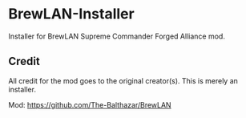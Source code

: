 # BrewLAN-Installer
Installer for BrewLAN Supreme Commander Forged Alliance mod.


## Credit

All credit for the mod goes to the original creator(s). This is merely an installer.

Mod: https://github.com/The-Balthazar/BrewLAN

